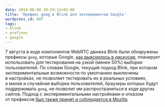 ```yaml
---
date: 2014-08-08 19:59:12+03:00
title: 'Префикс goog в Blink для экспериментов Google'
wordpress_id: 887
tags:
- blink
- prefixes
- google
---
```


7 августа в коде компонентов WebRTC движка Blink были обнаружены префиксы `goog`, которые Google, [как выяснилось в дискусии][1], планирует использовать для тестирования на узкой (менее 50%) выборке пользователей. По словам Google, текущий подход Blink, при котором экспериментальные возможности по умолчанию выключены в настройках, не позволяет тестировать их в реальных условиях, а малая и случайная выборка пользователей, браузеры которых будут поддерживать `goog`, не позволит им распространиться в коде других сайтов. Подход с экспериментальными настройками и отказом от префиксов [был также принят и соблюдается в Mozilla][2].

[1]: https://groups.google.com/a/chromium.org/forum/#!topic/blink-dev/t1U7NuUiTGQ
[2]: http://web-standards.ru/news/553/
